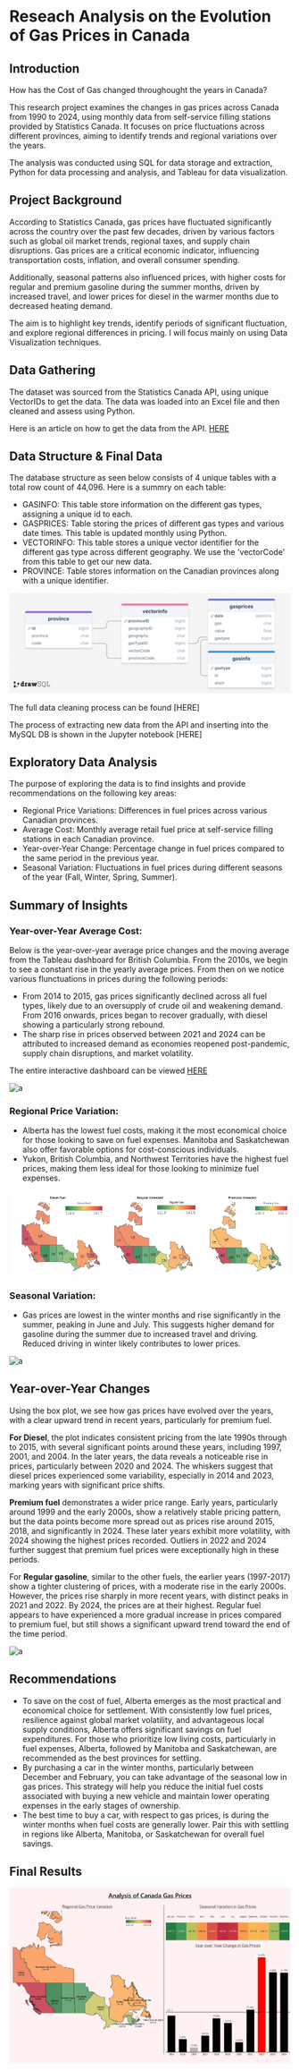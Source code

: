 # Reseach Analysis on the Evolution of Gas Prices in Canada

## Introduction
How has the Cost of Gas changed throughought the years in Canada?

This research project examines the changes in gas prices across Canada from 1990 to 2024, using monthly data from self-service filling stations provided by Statistics Canada. It focuses on price fluctuations across different provinces, aiming to identify trends and regional variations over the years.

The analysis was conducted using SQL for data storage and extraction, Python for data processing and analysis, and Tableau for data visualization.

## Project Background
According to Statistics Canada, gas prices have fluctuated significantly across the country over the past few decades, driven by various factors such as global oil market trends, regional taxes, and supply chain disruptions. Gas prices are a critical economic indicator, influencing transportation costs, inflation, and overall consumer spending. 

Additionally, seasonal patterns also influenced prices, with higher costs for regular and premium gasoline during the summer months, driven by increased travel, and lower prices for diesel in the warmer months due to decreased heating demand.

The aim is to highlight key trends, identify periods of significant fluctuation, and explore regional differences in pricing. I will focus mainly on using Data Visualization techniques.

## Data Gathering
The dataset was sourced from the Statistics Canada API, using unique VectorIDs to get the data. The data was loaded into an Excel file and then cleaned and assess using Python.

Here is an article on how to get the data from the API. [HERE](https://towardsdatascience.com/how-to-collect-data-from-statistics-canada-using-python-db8a81ce6475)

## Data Structure & Final Data
The database structure as seen below consists of 4 unique tables with a total row count of 44,096. Here is a summry on each table:
- GASINFO: This table store information on the different gas types, assigning a unique id to each.
- GASPRICES: Table storing the prices of different gas types and various date times. This table is updated monthly using Python.
- VECTORINFO: This table stores a unique vector identifier for the different gas type across different geography. We use the 'vectorCode' from this table to get our new data.
- PROVINCE: Table stores information on the Canadian provinces along with a unique identifier.

![A](https://github.com/Lekan-E/Analysis-of-Canadian-Gas-Prices/blob/30cf2276736195e0e7685340e74a37df1a9113b0/Images/gas%20db%20schema.png)

The full data cleaning process can be found [HERE]

The process of extracting new data from the API and inserting into the MySQL DB is shown in the Jupyter notebook [HERE]

## Exploratory Data Analysis
The purpose of exploring the data is to find insights and provide recommendations on the following key areas:
- Regional Price Variations: Differences in fuel prices across various Canadian provinces.
- Average Cost: Monthly average retail fuel price at self-service filling stations in each Canadian province.
- Year-over-Year Change: Percentage change in fuel prices compared to the same period in the previous year.
- Seasonal Variation: Fluctuations in fuel prices during different seasons of the year (Fall, Winter, Spring, Summer).


## Summary of Insights
### Year-over-Year Average Cost:
Below is the year-over-year average price changes and the moving average from the Tableau dashboard for British Columbia. From the 2010s, we begin to see a constant rise in the yearly average prices. From then on we notice various flunctuations in prices during the following periods:
- From 2014 to 2015, gas prices significantly declined across all fuel types, likely due to an oversupply of crude oil and weakening demand. From 2016 onwards, prices began to recover gradually, with diesel showing a particularly strong rebound. 
- The sharp rise in prices observed between 2021 and 2024 can be attributed to increased demand as economies reopened post-pandemic, supply chain disruptions, and market volatility.


The entire interactive dashboard can be viewed [HERE](https://public.tableau.com/app/profile/lekanelegbede/viz/GasPriceDashboard_17278422265350/MainDashboard)

![a]()


### Regional Price Variation:
- Alberta has the lowest fuel costs, making it the most economical choice for those looking to save on fuel expenses. Manitoba and Saskatchewan also offer favorable options for cost-conscious individuals.
- Yukon, British Columbia, and Northwest Territories have the highest fuel prices, making them less ideal for those looking to minimize fuel expenses.

![a](https://github.com/Lekan-E/Analysis-of-Canadian-Gas-Prices/blob/30cf2276736195e0e7685340e74a37df1a9113b0/Images/Geographical%20Average.png)


### Seasonal Variation:
- Gas prices are lowest in the winter months and rise significantly in the summer, peaking in June and July. This suggests higher demand for gasoline during the summer due to increased travel and driving. Reduced driving in winter likely contributes to lower prices.

![a]()


## Year-over-Year Changes
Using the box plot, we see how gas prices have evolved over the years, with a clear upward trend in recent years, particularly for premium fuel.

**For Diesel**, the plot indicates consistent pricing from the late 1990s through to 2015, with several significant points around these years, including 1997, 2001, and 2004. In the later years, the data reveals a noticeable rise in prices, particularly between 2020 and 2024. The whiskers suggest that diesel prices experienced some variability, especially in 2014 and 2023, marking years with significant price shifts.

**Premium fuel** demonstrates a wider price range. Early years, particularly around 1999 and the early 2000s, show a relatively stable pricing pattern, but the data points become more spread out as prices rise around 2015, 2018, and significantly in 2024. These later years exhibit more volatility, with 2024 showing the highest prices recorded. Outliers in 2022 and 2024 further suggest that premium fuel prices were exceptionally high in these periods.

For **Regular gasoline**, similar to the other fuels, the earlier years (1997-2017) show a tighter clustering of prices, with a moderate rise in the early 2000s. However, the prices rise sharply in more recent years, with distinct peaks in 2021 and 2022. By 2024, the prices are at their highest. Regular fuel appears to have experienced a more gradual increase in prices compared to premium fuel, but still shows a significant upward trend toward the end of the time period.

![a]()



## Recommendations
- To save on the cost of fuel, Alberta emerges as the most practical and economical choice for settlement. With consistently low fuel prices, resilience against global market volatility, and advantageous local supply conditions, Alberta offers significant savings on fuel expenditures. For those who prioritize low living costs, particularly in fuel expenses, Alberta, followed by Manitoba and Saskatchewan, are recommended as the best provinces for settling.
- By purchasing a car in the winter months, particularly between December and February, you can take advantage of the seasonal low in gas prices. This strategy will help you reduce the initial fuel costs associated with buying a new vehicle and maintain lower operating expenses in the early stages of ownership.
- The best time to buy a car, with respect to gas prices, is during the winter months when fuel costs are generally lower. Pair this with settling in regions like Alberta, Manitoba, or Saskatchewan for overall fuel savings.

## Final Results

![Alt Text](https://github.com/Lekan-E/Analysis-of-Canadian-Gas-Prices/blob/31b48ae7df6edf021e553f053271ffb32bc64f0f/Images/Dashboard%202.png)